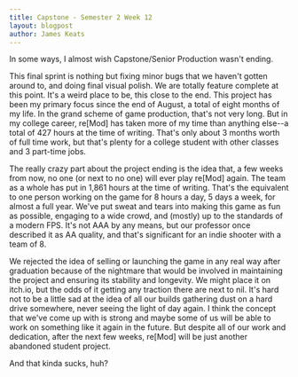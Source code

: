```yaml
---
title: Capstone - Semester 2 Week 12
layout: blogpost
author: James Keats
---
```

In some ways, I almost wish Capstone/Senior Production wasn't ending.

This final sprint is nothing but fixing minor bugs that we haven't gotten around to, and doing final visual polish. We are totally feature complete at this point. It's a weird place to be, this close to the end. This project has been my primary focus since the end of August, a total of eight months of my life. In the grand scheme of game production, that's not very long. But in my college career, re[Mod] has taken more of my time than anything else--a total of 427 hours at the time of writing. That's only about 3 months worth of full time work, but that's plenty for a college student with other classes and 3 part-time jobs.

<!--more-->

The really crazy part about the project ending is the idea that, a few weeks from now, no one (or next to no one) will ever play re[Mod] again. The team as a whole has put in 1,861 hours at the time of writing. That's the equivalent to one person working on the game for 8 hours a day, 5 days a week, for almost a full year. We've put sweat and tears into making this game as fun as possible, engaging to a wide crowd, and (mostly) up to the standards of a modern FPS. It's not AAA by any means, but our professor once described it as AA quality, and that's significant for an indie shooter with a team of 8.

We rejected the idea of selling or launching the game in any real way after graduation because of the nightmare that would be involved in maintaining the project and ensuring its stability and longevity. We might place it on itch.io, but the odds of it getting any traction there are next to nil. It's hard not to be a little sad at the idea of all our builds gathering dust on a hard drive somewhere, never seeing the light of day again. I think the concept that we've come up with is strong and maybe some of us will be able to work on something like it again in the future. But despite all of our work and dedication, after the next few weeks, re[Mod] will be just another abandoned student project.

And that kinda sucks, huh?
